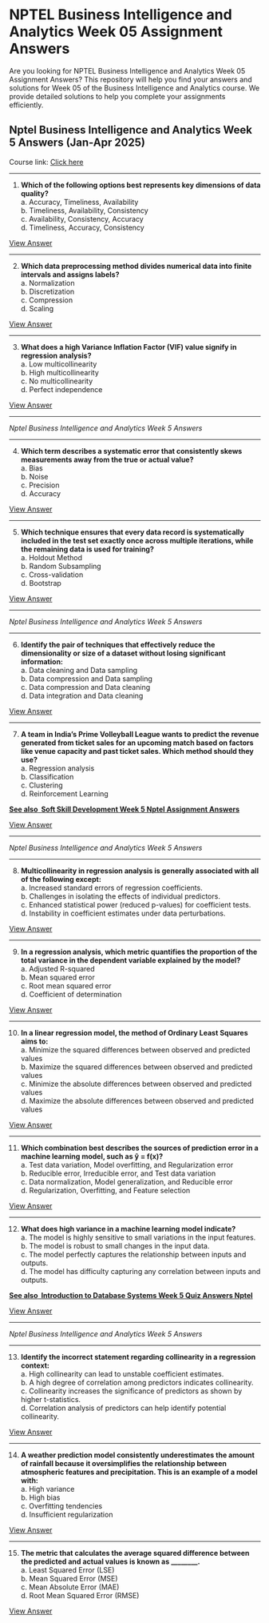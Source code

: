 # NPTEL Business Intelligence and Analytics Week 05 Assignment Answers

Are you looking for NPTEL Business Intelligence and Analytics Week 05 Assignment Answers? This repository will help you find your answers and solutions for Week 05 of the Business Intelligence and Analytics course. We provide detailed solutions to help you complete your assignments efficiently.

## Nptel Business Intelligence and Analytics Week 5 Answers (Jan-Apr 2025)

Course link: [Click here](https://onlinecourses.nptel.ac.in/noc25_cs09/course)

***

1. **Which of the following options best represents key dimensions of data quality?**\
   a. Accuracy, Timeliness, Availability\
   b. Timeliness, Availability, Consistency\
   c. Availability, Consistency, Accuracy\
   d. Timeliness, Accuracy, Consistency

[View Answer](https://my.progiez.com/courses/business-intelligence-and-analytics-answers/)

***

2. **Which data preprocessing method divides numerical data into finite intervals and assigns labels?**\
   a. Normalization\
   b. Discretization\
   c. Compression\
   d. Scaling

[View Answer](https://my.progiez.com/courses/business-intelligence-and-analytics-answers/)

***

3. **What does a high Variance Inflation Factor (VIF) value signify in regression analysis?**\
   a. Low multicollinearity\
   b. High multicollinearity\
   c. No multicollinearity\
   d. Perfect independence

[View Answer](https://my.progiez.com/courses/business-intelligence-and-analytics-answers/)

***

_Nptel Business Intelligence and Analytics Week 5 Answers_

***

4. **Which term describes a systematic error that consistently skews measurements away from the true or actual value?**\
   a. Bias\
   b. Noise\
   c. Precision\
   d. Accuracy

[View Answer](https://my.progiez.com/courses/business-intelligence-and-analytics-answers/)

***

5. **Which technique ensures that every data record is systematically included in the test set exactly once across multiple iterations, while the remaining data is used for training?**\
   a. Holdout Method\
   b. Random Subsampling\
   c. Cross-validation\
   d. Bootstrap

[View Answer](https://my.progiez.com/courses/business-intelligence-and-analytics-answers/)

***

_Nptel Business Intelligence and Analytics Week 5 Answers_

***

6. **Identify the pair of techniques that effectively reduce the dimensionality or size of a dataset without losing significant information:**\
   a. Data cleaning and Data sampling\
   b. Data compression and Data sampling\
   c. Data compression and Data cleaning\
   d. Data integration and Data cleaning

[View Answer](https://my.progiez.com/courses/business-intelligence-and-analytics-answers/)

***

7. **A team in India’s Prime Volleyball League wants to predict the revenue generated from ticket sales for an upcoming match based on factors like venue capacity and past ticket sales. Which method should they use?**\
   a. Regression analysis\
   b. Classification\
   c. Clustering\
   d. Reinforcement Learning

[****See also**  **Soft Skill Development Week 5 Nptel Assignment Answers****](https://progiez.com/soft-skill-development-week-5-nptel-assignment-answers)

[View Answer](https://my.progiez.com/courses/business-intelligence-and-analytics-answers/)

***

_Nptel Business Intelligence and Analytics Week 5 Answers_

***

8. **Multicollinearity in regression analysis is generally associated with all of the following except:**\
   a. Increased standard errors of regression coefficients.\
   b. Challenges in isolating the effects of individual predictors.\
   c. Enhanced statistical power (reduced p-values) for coefficient tests.\
   d. Instability in coefficient estimates under data perturbations.

[View Answer](https://my.progiez.com/courses/business-intelligence-and-analytics-answers/)

***

9. **In a regression analysis, which metric quantifies the proportion of the total variance in the dependent variable explained by the model?**\
   a. Adjusted R-squared\
   b. Mean squared error\
   c. Root mean squared error\
   d. Coefficient of determination

[View Answer](https://my.progiez.com/courses/business-intelligence-and-analytics-answers/)

***

10. **In a linear regression model, the method of Ordinary Least Squares aims to:**\
    a. Minimize the squared differences between observed and predicted values\
    b. Maximize the squared differences between observed and predicted values\
    c. Minimize the absolute differences between observed and predicted values\
    d. Maximize the absolute differences between observed and predicted values

[View Answer](https://my.progiez.com/courses/business-intelligence-and-analytics-answers/)

***

11. **Which combination best describes the sources of prediction error in a machine learning model, such as ŷ = f(x)?**\
    a. Test data variation, Model overfitting, and Regularization error\
    b. Reducible error, Irreducible error, and Test data variation\
    c. Data normalization, Model generalization, and Reducible error\
    d. Regularization, Overfitting, and Feature selection

[View Answer](https://my.progiez.com/courses/business-intelligence-and-analytics-answers/)

***

12. **What does high variance in a machine learning model indicate?**\
    a. The model is highly sensitive to small variations in the input features.\
    b. The model is robust to small changes in the input data.\
    c. The model perfectly captures the relationship between inputs and outputs.\
    d. The model has difficulty capturing any correlation between inputs and outputs.

[****See also**  **Introduction to Database Systems Week 5 Quiz Answers Nptel****](https://progiez.com/introduction-to-database-systems-week-5-quiz-answers)

[View Answer](https://my.progiez.com/courses/business-intelligence-and-analytics-answers/)

***

_Nptel Business Intelligence and Analytics Week 5 Answers_

***

13. **Identify the incorrect statement regarding collinearity in a regression context:**\
    a. High collinearity can lead to unstable coefficient estimates.\
    b. A high degree of correlation among predictors indicates collinearity.\
    c. Collinearity increases the significance of predictors as shown by higher t-statistics.\
    d. Correlation analysis of predictors can help identify potential collinearity.

[View Answer](https://my.progiez.com/courses/business-intelligence-and-analytics-answers/)

***

14. **A weather prediction model consistently underestimates the amount of rainfall because it oversimplifies the relationship between atmospheric features and precipitation. This is an example of a model with:**\
    a. High variance\
    b. High bias\
    c. Overfitting tendencies\
    d. Insufficient regularization

[View Answer](https://my.progiez.com/courses/business-intelligence-and-analytics-answers/)

***

15. **The metric that calculates the average squared difference between the predicted and actual values is known as \_\_\_\_\_\_\_\_.**\
    a. Least Squared Error (LSE)\
    b. Mean Squared Error (MSE)\
    c. Mean Absolute Error (MAE)\
    d. Root Mean Squared Error (RMSE)

[View Answer](https://my.progiez.com/courses/business-intelligence-and-analytics-answers/)
